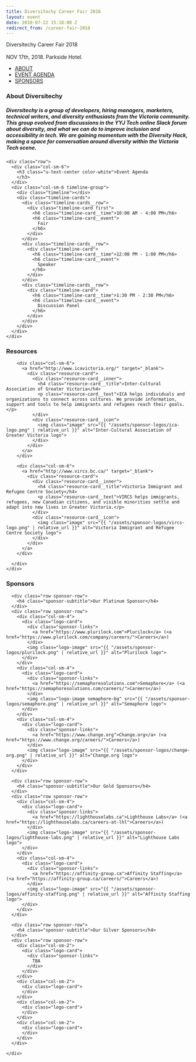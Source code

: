 ```yaml
---
title: Diversitechy Career Fair 2018
layout: event
date: 2018-07-22 15:18:00 Z
redirect_from: /career-fair-2018
---
```


<!-- Start subheader -->
<div id="subheader" class="subheader">
  <div class="subheader__bg"></div>
  <div class="container">
    <div class="subheader__content">
      <div class="subheader_eventName">
        Diversitechy Career Fair 2018
      </div>
      <br>
      <div class="subheader_eventHackInfo">
        NOV 17th, 2018. Parkside Hotel.
      </div>
      <div class="subheader__nav">
        <ul class="nav-list">
          <li><a href="#about" class="list__item active">ABOUT</a></li>
          <li><a href="#agenda" class="list__item">EVENT AGENDA</a></li>
          <li><a href="#sponsors" class="list__item last">SPONSORS</a></li>
        </ul>
      </div>
    </div>
  </div>
</div>
<!-- End subheader -->

<!-- Start about -->
<div id="about" class="about bg-color-white">
  <div class="container">
    <div class="row">
      <div class="col-sm-8 col-sm-push-2">
        <div class="about__content">
          <h3>About Diversitechy</h3>
          <h5 class="about__text">Diversitechy is a group of developers, hiring managers, marketers, technical writers, and diversity enthusiasts from the Victoria community. This group evolved from discussions in the YYJ Tech online Slack forum about diversity, and what we can do to improve inclusion and accessibility in tech. We are gaining momentum with the Diversity Hack, making a space for conversation around diversity within the Victoria Tech scene.</h5>
        </div>
      </div>
    </div>
  </div>
</div>
<!-- End about -->

<!-- Start Event Agenda -->
<div id="agenda" class="agenda">
  <div class="container">

    <div class="row">
      <div class="col-sm-6">
        <h3 class="u-text-center color-white">Event Agenda
        </h3>
      </div>
      <div class="col-sm-6 timeline-group">
        <div class="timeline"></div>
        <div class="timeline-cards">
          <div class="timeline-cards__row">
            <div class="timeline-card first">
              <h6 class="timeline-card__time">10:00 AM - 4:00 PM</h6>
              <h6 class="timeline-card__event">
                Fair
              </h6>
            </div>
          </div>
          <div class="timeline-cards__row">
            <div class="timeline-card">
              <h6 class="timeline-card__time">12:00 PM - 1:00 PM</h6>
              <h6 class="timeline-card__event">
                Speaker
              </h6>
            </div>
          </div>
          <div class="timeline-cards__row">
            <div class="timeline-card">
              <h6 class="timeline-card__time">1:30 PM - 2:30 PM</h6>
              <h6 class="timeline-card__event">
                Discussion Panel
              </h6>
            </div>
          </div>
        </div>
      </div>
    </div>

  </div>
</div>
<!-- End Event Agenda -->

<!-- Start Resources -->
<div id="resources" class="resources bg-color-white">
  <div class="container">
    <h3 class="u-text-center">Resources</h3>
    <div class="resource-group">
      <div class="row">
        <!--
        <div class="col-sm-6">
          <a href="https://www.canadalearningcode.ca/" target="_blank">
            <div class="resource-card">
              <div class="resource-card__inner">
                <h4 class="resource-card__title">Canada Learning Code</h4>
                <p class="resource-card__text">We’re here to make sure that all Canadians — particularly women, girls, people with diabilities, Indigenous youth and newcomers — have access …</p>
              </div>
              <div class="resource-card__icon">
                <img class="image" src="images/resource_logo/canadaLearningCode-logo.png" alt="">
              </div>
            </div>
          </a>
        </div>
        -->

        <div class="col-sm-6">
          <a href="http://www.icavictoria.org/" target="_blank">
            <div class="resource-card">
              <div class="resource-card__inner">
                <h4 class="resource-card__title">Inter-Cultural Association of Greater Victoria</h4>
                <p class="resource-card__text">ICA helps individuals and organizations to connect across cultures. We provide information, support and tools to help immigrants and refugees reach their goals.</p>
              </div>
              <div class="resource-card__icon">
                <img class="image" src="{{ "/assets/sponsor-logos/ica-logo.png" | relative_url }}" alt="Inter-Cultural Association of Greater Victoria logo">
              </div>
            </div>
          </a>
        </div>

        <div class="col-sm-6">
          <a href="http://www.vircs.bc.ca/" target="_blank">
            <div class="resource-card">
              <div class="resource-card__inner">
                <h4 class="resource-card__title">Victoria Immigrant and Refugee Centre Society</h4>
                <p class="resource-card__text">VIRCS helps immigrants, refugees, new Canadian citizens, and visible minorities settle and adapt into new lives in Greater Victoria.</p>
              </div>
              <div class="resource-card__icon">
                <img class="image" src="{{ "/assets/sponsor-logos/vircs-logo.png" | relative_url }}" alt="Victoria Immigrant and Refugee Centre Society logo">
              </div>
            </div>
          </a>
        </div>

      </div>
    </div>
  </div>

</div>
<!-- End Resources -->

<!-- Sponsors -->
<div id="sponsors" class="sponsors bg-color-white">
  <div class="container">
    <h3 class="u-text-center">Sponsors</h3>
    <div class="sponsor-group">

      <div class="row sponsor-row">
        <h4 class="sponsor-subtitle">Our Platinum Sponsor</h4>
      </div>
      <div class="row sponsor-row">
        <div class="col-sm-4">
          <div class="logo-card">
            <div class="sponsor-links">
              <a href="https://www.plurilock.com">Plurilock</a> (<a href="https://www.plurilock.com/company/careers/">Careers</a>)
            </div>
            <img class="logo-image" src="{{ "/assets/sponsor-logos/plurilock.png" | relative_url }}" alt="Plurilock logo">
          </div>
        </div>
        <div class="col-sm-4">
          <div class="logo-card">
            <div class="sponsor-links">
              <a href="https://semaphoresolutions.com">Semaphore</a> (<a href="https://semaphoresolutions.com/careers/">Careers</a>)
            </div>
            <img class="logo-image semaphore-bg" src="{{ "/assets/sponsor-logos/semaphore.png" | relative_url }}" alt="Semaphore logo">
          </div>
        </div>
        <div class="col-sm-4">
          <div class="logo-card">
            <div class="sponsor-links">
              <a href="https://www.change.org">Change.org</a> (<a href="https://www.change.org/careers/">Careers</a>)
            </div>
            <img class="logo-image" src="{{ "/assets/sponsor-logos/change-org.png" | relative_url }}" alt="Change.org logo">
          </div>
        </div>
      </div>

      <div class="row sponsor-row">
        <h4 class="sponsor-subtitle">Our Gold Sponsors</h4>
      </div>
      <div class="row sponsor-row">
        <div class="col-sm-4">
          <div class="logo-card">
            <div class="sponsor-links">
              <a href="https://lighthouselabs.ca">Lighthouse Labs</a> (<a href="https://lighthouselabs.ca/careers-at-lhl">Careers</a>)
            </div>
            <img class="logo-image" src="{{ "/assets/sponsor-logos/lighthouse-labs.png" | relative_url }}" alt="Lighthouse Labs logo">
          </div>
        </div>
        <div class="col-sm-4">
          <div class="logo-card">
            <div class="sponsor-links">
              <a href="https://affinity-group.ca">Affinity Staffing</a> (<a href="https://affinity-group.ca/careers/">Careers</a>)
            </div>
            <img class="logo-image" src="{{ "/assets/sponsor-logos/affinity-staffing.png" | relative_url }}" alt="Affinity Staffing logo">
          </div>
        </div>
      </div>

      <div class="row sponsor-row">
        <h4 class="sponsor-subtitle">Our Silver Sponsors</h4>
      </div>
      <div class="row sponsor-row">
        <div class="col-sm-2">
          <div class="logo-card">
            <div class="sponsor-links">
              TBA
            </div>
          </div>
        </div>
        <div class="col-sm-2">
          <div class="logo-card">
          </div>
        </div>
        <div class="col-sm-2">
          <div class="logo-card">
          </div>
        </div>
        <div class="col-sm-2">
          <div class="logo-card">
          </div>
        </div>
      </div>

    </div>
  </div>

</div>
